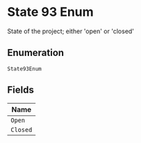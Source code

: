 
# State 93 Enum

State of the project; either 'open' or 'closed'

## Enumeration

`State93Enum`

## Fields

| Name |
|  --- |
| `Open` |
| `Closed` |

